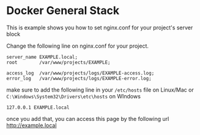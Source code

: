 Docker General Stack
===============================

This is example shows you how to set nginx.conf for your project's server block

Change the following line on nginx.conf for your project.
```
server_name EXAMPLE.local;
root        /var/www/projects/EXAMPLE;
    
access_log  /var/www/projects/logs/EXAMPLE-access.log;
error_log   /var/www/projects/logs/EXAMPLE-error.log;
```

make sure to add the following line in your `/etc/hosts` file on Linux/Mac or `C:\Windows\System32\Drivers\etc\hosts` on WIndows
```
127.0.0.1 EXAMPLE.local
```

once you add that, you can access this page by the following url http://example.local


